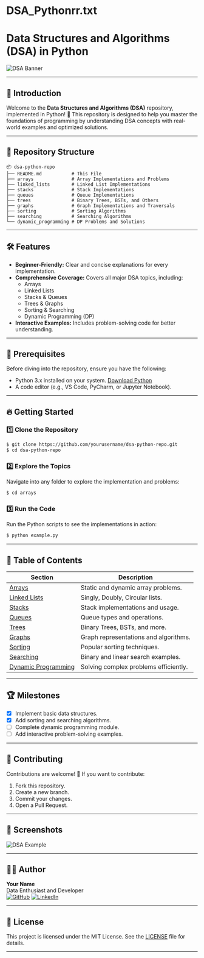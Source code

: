 # DSA_Pythonrr.txt
# Data Structures and Algorithms (DSA) in Python 

![DSA Banner](https://via.placeholder.com/1200x300?text=Welcome+to+DSA+in+Python)

---

## 🚀 Introduction
Welcome to the **Data Structures and Algorithms (DSA)** repository, implemented in Python! 🐍 This repository is designed to help you master the foundations of programming by understanding DSA concepts with real-world examples and optimized solutions.

---

## 📂 Repository Structure

```plaintext
📦 dsa-python-repo
├── README.md           # This File
├── arrays              # Array Implementations and Problems
├── linked_lists        # Linked List Implementations
├── stacks              # Stack Implementations
├── queues              # Queue Implementations
├── trees               # Binary Trees, BSTs, and Others
├── graphs              # Graph Implementations and Traversals
├── sorting             # Sorting Algorithms
├── searching           # Searching Algorithms
└── dynamic_programming # DP Problems and Solutions
```

---

## 🛠️ Features

- **Beginner-Friendly:** Clear and concise explanations for every implementation.
- **Comprehensive Coverage:** Covers all major DSA topics, including:
  - Arrays
  - Linked Lists
  - Stacks & Queues
  - Trees & Graphs
  - Sorting & Searching
  - Dynamic Programming (DP)
- **Interactive Examples:** Includes problem-solving code for better understanding.

---

## 🧰 Prerequisites

Before diving into the repository, ensure you have the following:

- Python 3.x installed on your system. [Download Python](https://www.python.org/downloads/)
- A code editor (e.g., VS Code, PyCharm, or Jupyter Notebook).

---

## 🔥 Getting Started

### 1️⃣ Clone the Repository

```bash
$ git clone https://github.com/yourusername/dsa-python-repo.git
$ cd dsa-python-repo
```

### 2️⃣ Explore the Topics
Navigate into any folder to explore the implementation and problems:

```bash
$ cd arrays
```

### 3️⃣ Run the Code
Run the Python scripts to see the implementations in action:

```bash
$ python example.py
```

---

## 📜 Table of Contents

| Section                  | Description                         |
|--------------------------|-------------------------------------|
| [Arrays](arrays)         | Static and dynamic array problems. |
| [Linked Lists](linked_lists) | Singly, Doubly, Circular lists.   |
| [Stacks](stacks)         | Stack implementations and usage.   |
| [Queues](queues)         | Queue types and operations.        |
| [Trees](trees)           | Binary Trees, BSTs, and more.      |
| [Graphs](graphs)         | Graph representations and algorithms. |
| [Sorting](sorting)       | Popular sorting techniques.        |
| [Searching](searching)   | Binary and linear search examples. |
| [Dynamic Programming](dynamic_programming) | Solving complex problems efficiently. |

---

## 🏆 Milestones

- [x] Implement basic data structures.
- [x] Add sorting and searching algorithms.
- [ ] Complete dynamic programming module.
- [ ] Add interactive problem-solving examples.

---

## 🤝 Contributing

Contributions are welcome! 🎉 If you want to contribute:

1. Fork this repository.
2. Create a new branch.
3. Commit your changes.
4. Open a Pull Request.

---

## 📸 Screenshots

![DSA Example](https://via.placeholder.com/800x400?text=Sample+Screenshot)

---

## 🧑‍💻 Author

**Your Name**  
Data Enthusiast and Developer  
[![GitHub](https://img.shields.io/badge/GitHub-Profile-informational?style=flat&logo=github)](https://github.com/yourusername)
[![LinkedIn](https://img.shields.io/badge/LinkedIn-Connect-blue?style=flat&logo=linkedin)](https://linkedin.com/in/yourlinkedin)

---

## 📜 License

This project is licensed under the MIT License. See the [LICENSE](LICENSE) file for details.

---

